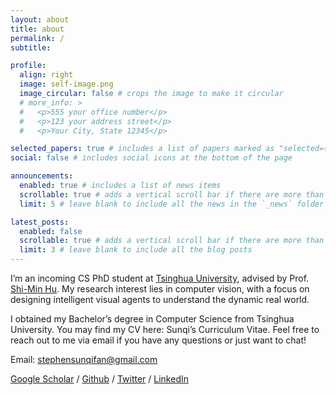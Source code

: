 ```yaml
---
layout: about
title: about
permalink: /
subtitle:

profile:
  align: right
  image: self-image.png
  image_circular: false # crops the image to make it circular
  # more_info: >
  #   <p>555 your office number</p>
  #   <p>123 your address street</p>
  #   <p>Your City, State 12345</p>

selected_papers: true # includes a list of papers marked as "selected={true}"
social: false # includes social icons at the bottom of the page

announcements:
  enabled: true # includes a list of news items
  scrollable: true # adds a vertical scroll bar if there are more than 3 news items
  limit: 5 # leave blank to include all the news in the `_news` folder

latest_posts:
  enabled: false
  scrollable: true # adds a vertical scroll bar if there are more than 3 new posts items
  limit: 3 # leave blank to include all the blog posts
---
```


I’m an incoming CS PhD student at [Tsinghua University](https://www.tsinghua.edu.cn/en/), advised by Prof. [Shi-Min Hu](https://cg.cs.tsinghua.edu.cn/#people.htm#shimin.htm). My research interest lies in computer vision, with a focus on designing intelligent visual agents to understand the dynamic real world.

I obtained my Bachelor’s degree in Computer Science from Tsinghua University. You may find my CV here: Sunqi’s Curriculum Vitae. Feel free to reach out to me via email if you have any questions or just want to chat!

Email: stephensunqifan@gmail.com

[Google Scholar](https://scholar.google.com/citations?hl=en&user=OK8a4mMAAAAJ) / [Github](https://github.com/fansunqi) / [Twitter](https://x.com/Sunqi_Fan) / [LinkedIn](https://www.linkedin.com/in/sunqi-fan-294150211/)